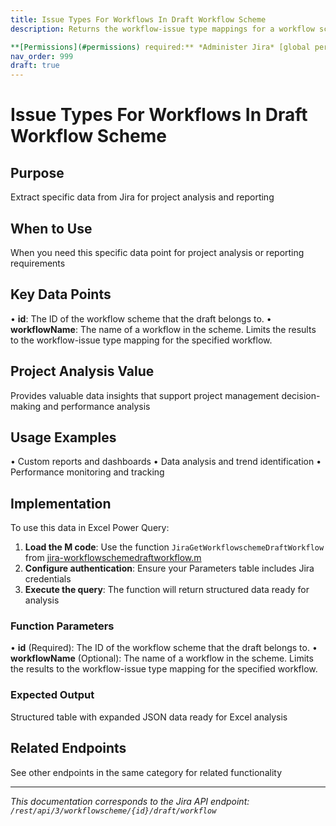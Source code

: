 ```yaml
---
title: Issue Types For Workflows In Draft Workflow Scheme
description: Returns the workflow-issue type mappings for a workflow scheme's draft.

**[Permissions](#permissions) required:** *Administer Jira* [global permissio...
nav_order: 999
draft: true
---
```


# Issue Types For Workflows In Draft Workflow Scheme

## Purpose
Extract specific data from Jira for project analysis and reporting

## When to Use
When you need this specific data point for project analysis or reporting requirements

## Key Data Points
• **id**: The ID of the workflow scheme that the draft belongs to.
• **workflowName**: The name of a workflow in the scheme. Limits the results to the workflow-issue type mapping for the specified workflow.

## Project Analysis Value
Provides valuable data insights that support project management decision-making and performance analysis

## Usage Examples
• Custom reports and dashboards
• Data analysis and trend identification
• Performance monitoring and tracking

## Implementation
To use this data in Excel Power Query:

1. **Load the M code**: Use the function `JiraGetWorkflowschemeDraftWorkflow` from [jira-workflowschemedraftworkflow.m](../assets/jira-workflowschemedraftworkflow.m)
2. **Configure authentication**: Ensure your Parameters table includes Jira credentials
3. **Execute the query**: The function will return structured data ready for analysis

### Function Parameters
• **id** (Required): The ID of the workflow scheme that the draft belongs to.
• **workflowName** (Optional): The name of a workflow in the scheme. Limits the results to the workflow-issue type mapping for the specified workflow.

### Expected Output
Structured table with expanded JSON data ready for Excel analysis

## Related Endpoints
See other endpoints in the same category for related functionality

---
*This documentation corresponds to the Jira API endpoint: `/rest/api/3/workflowscheme/{id}/draft/workflow`*
